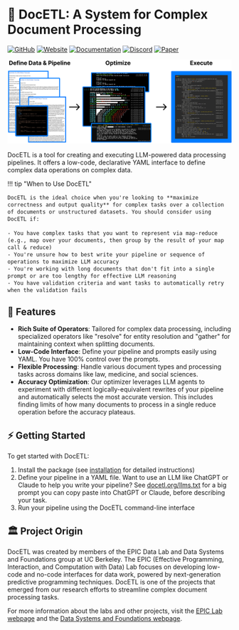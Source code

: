 # 📜 DocETL: A System for Complex Document Processing

[![GitHub](https://img.shields.io/github/stars/ucbepic/docetl?style=social)](https://github.com/ucbepic/docetl)
[![Website](https://img.shields.io/badge/Website-docetl.org-blue)](https://docetl.org)
[![Documentation](https://img.shields.io/badge/Documentation-docs-green)](https://ucbepic.github.io/docetl)
[![Discord](https://img.shields.io/discord/1285485891095236608?label=Discord&logo=discord)](https://discord.gg/fHp7B2X3xx)
[![Paper](https://img.shields.io/badge/Paper-arXiv-red)](https://arxiv.org/abs/2410.12189)

![DocETL Figure](assets/readmefig.png)

DocETL is a tool for creating and executing LLM-powered data processing pipelines. It offers a low-code, declarative YAML interface to define complex data operations on complex data.

!!! tip "When to Use DocETL"

    DocETL is the ideal choice when you're looking to **maximize correctness and output quality** for complex tasks over a collection of documents or unstructured datasets. You should consider using DocETL if:

    - You have complex tasks that you want to represent via map-reduce (e.g., map over your documents, then group by the result of your map call & reduce)
    - You're unsure how to best write your pipeline or sequence of operations to maximize LLM accuracy
    - You're working with long documents that don't fit into a single prompt or are too lengthy for effective LLM reasoning
    - You have validation criteria and want tasks to automatically retry when the validation fails

## 🚀 Features

- **Rich Suite of Operators**: Tailored for complex data processing, including specialized operators like "resolve" for entity resolution and "gather" for maintaining context when splitting documents.
- **Low-Code Interface**: Define your pipeline and prompts easily using YAML. You have 100% control over the prompts.
- **Flexible Processing**: Handle various document types and processing tasks across domains like law, medicine, and social sciences.
- **Accuracy Optimization**: Our optimizer leverages LLM agents to experiment with different logically-equivalent rewrites of your pipeline and automatically selects the most accurate version. This includes finding limits of how many documents to process in a single reduce operation before the accuracy plateaus.

## ⚡ Getting Started

To get started with DocETL:

1. Install the package (see [installation](installation.md) for detailed instructions)
2. Define your pipeline in a YAML file. Want to use an LLM like ChatGPT or Claude to help you write your pipeline? See [docetl.org/llms.txt](https://docetl.org/llms.txt) for a big prompt you can copy paste into ChatGPT or Claude, before describing your task.
3. Run your pipeline using the DocETL command-line interface

## 🏛️ Project Origin

DocETL was created by members of the EPIC Data Lab and Data Systems and Foundations group at UC Berkeley. The EPIC (Effective Programming, Interaction, and Computation with Data) Lab focuses on developing low-code and no-code interfaces for data work, powered by next-generation predictive programming techniques. DocETL is one of the projects that emerged from our research efforts to streamline complex document processing tasks.

For more information about the labs and other projects, visit the [EPIC Lab webpage](https://epic.berkeley.edu/) and the [Data Systems and Foundations webpage](https://dsf.berkeley.edu/).
